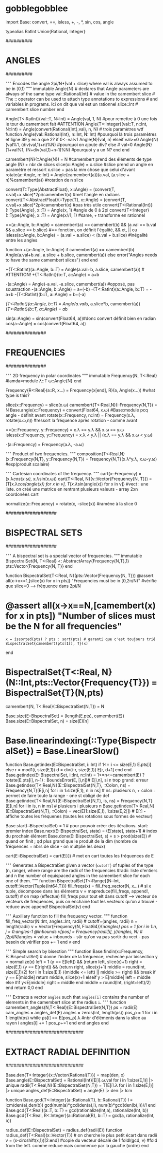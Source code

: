 # gobblegobblee

import Base: convert, ==, isless, +, -, *, sin, cos, angle

typealias RatInt Union{Rational, Integer}

##########
# ANGLES #
##########

"""
Encodes the angle
    2pi/N*(val + slice)
where val is always assumed to be in [0,1)
"""
immutable Angle{N}              # declares that Angle parameters are always of the same type
    val::Rational{Int}          # value in the camembert slice # The :: operator can be used to attach type annotations to expressions 
                                # and variables in programs. Ici on dit que val est un rationnel
    slice::Int                  # camembert slice number
end

Angle{T<:RatInt}(val::T, N::Int) = Angle(val, 1, N) #pour remettre à 0 une fois le tour du camembert fait #ATTENTION 
Angle{T<:Integer}(val::T, n::Int, N::Int) = Angle(convert(Rational{Int},val), n, N) # trois paramètres wtf
function Angle(val::Rational{Int}, n::Int, N::Int) #pourquoi là trois paramètres et ligne 39 y en a que 2?
    if 0<=val<1
        Angle{N}(val, n)
    elseif val>=0
        Angle{N}(val%1, (div(val,1)+n)%N) #pourquoi on ajoute div?
    else                        # val<0 
        Angle{N}(1+val%1, (N+div(val,1)+n-1)%N) #pourquoi y a un N?
    end
end

camembert{N}(::Angle{N}) = N #camembert prend des éléments de type angle (N) + nbr de slices
slice(x::Angle) = x.slice #slice prend un angle en paramètre et ressort x.slice + pas la mm chose que celui d'avant
rotate(a::Angle, n::Int) = Angle{camembert(a)}(a.val, (a.slice + n)%camembert(a)) #rotation de n slice

convert(T::Type{AbstractFloat}, x::Angle) = (convert(T, x.val)+x.slice)*2pi/camembert(x) #met l'angle en radians
convert{T<:AbstractFloat}(::Type{T}, x::Angle) = (convert(T, x.val)+x.slice)*2pi/camembert(x) #pas très utile
convert{T<:Rational{Int}}(::Type{Angle}, x::T) = Angle(x, 1) #angle de 0 à 2pi
convert{T<:Integer}(::Type{Angle}, x::T) = Angle(x//1, 1) #same, + transforme en rationnel

==(a::Angle, b::Angle) = camembert(a) == camembert(b) && (a.val == b.val && a.slice == b.slice) #== fonction, on définit l'égalité, && et, || ou
isless(a::Angle, b::Angle) = (a.val + a.slice) < (b.val + b.slice) #inégalité entre les angles

function +(a::Angle, b::Angle)
    if camembert(a) == camembert(b)
        Angle(a.val+b.val, a.slice + b.slice, camembert(a))
    else
        error("Angles needs to have the same camembert slices")
    end
end

+{T<:RatInt}(a::Angle, b::T) = Angle(a.val+b, a.slice, camembert(a)) # ATTENTION! 
+{T<:RatInt}(b::T, a::Angle) = a+b 

-(a::Angle) = Angle(-a.val, -a.slice, camembert(a)) #opposé, pas soustraction
-(a::Angle, b::Angle) = a+(-b)
-{T<:RatInt}(a::Angle, b::T) = -a+b
-{T<:RatInt}(b::T, a::Angle) = b+(-a)

*{T<:RatInt}(a::Angle, b::T) = Angle(a.val*b, a.slice*b, camembert(a))
*{T<:RatInt}(b::T, a::Angle) = a*b

sin(a::Angle) = sin(convert(Float64, a))#donc convert définit bien en radian
cos(a::Angle) = cos(convert(Float64, a))


###############
# FREQUENCIES #
###############

"""
2D frequency in polar coordinates
"""
immutable Frequency{N, T<:Real} #lamda=module
    λ::T
    ω::Angle{N}
end

Frequency{R<:Real}(a::R, x...) = Frequency{x[end], R}(a, Angle(x...)) #what type is this?

slice(x::Frequency) = slice(x.ω)
camembert{T<:Real,N}(::Frequency{N,T}) = N
Base.angle(x::Frequency) = convert(Float64, x.ω) #Base:module pcq angle - définit avant
rotate(x::Frequency, n::Int) = Frequency(x.λ, rotate(x.ω,n)) #ressort la fréquence après rotation - comme avant

==(x::Frequency, y::Frequency) = x.λ == y.λ && x.ω == y.ω 
isless(x::Frequency, y::Frequency) = x.λ < y.λ || (x.λ == y.λ && x.ω < y.ω)

-(a::Frequency) = Frequency(a.λ, -a.ω)

"""
Product of two frequencies.
"""
composition{T<:Real,N}(x::Frequency{N,T}, y::Frequency{N,T}) = Frequency{N,T}(x.λ*y.λ, x.ω-y.ω) #exp(produit scalaire)

"""
Cartesian coordinates of the frequency.
"""
cart(x::Frequency) = (x.λ*cos(x.ω), x.λ*sin(x.ω))
    cart{T<:Real, N}(v::Vector{Frequency{N, T}}) = (T[x.λ*cos(angle(x)) for x in v], T[x.λ*sin(angle(x)) for x in v]) #vect : une liste. on créé une matrice en rentrant plusieurs valeurs - array 2xn coordonées cart

normalize(x::Frequency) = rotate(x, -slice(x)) #ramène à la slice 0

###################
# BISPECTRAL SETS #
###################

"""
A bispectral set is a special vector of frequencies.
"""
immutable BispectralSet{N, T<:Real} <: AbstractArray{Frequency{N,T},1}
    pts::Vector{Frequency{N, T}}
end

function BispectralSet{T<:Real, N}(pts::Vector{Frequency{N, T}}) 
    @assert all(x->x<=1,[slice(x) for x in pts]) "Frequencies must be in [0,2π/N)" #vérifie que slice=0 --> fréquence dans 2pi/N
#     @assert all(x->x==N,[camembert(x) for x in pts]) "Number of slices must be the N for all frequencies"
    x = issorted(pts) ? pts : sort(pts) # garanti que c'est toujours trié
    BispectralSet{camembert(pts[1]), T}(x)
end

# BispectralSet{T<:Real, N}(N::Int,pts::Vector{Frequency{T}}) = BispectralSet{T}(N,pts)

camembert{N, T<:Real}(::BispectralSet{N,T}) = N

Base.size(E::BispectralSet) = (length(E.pts), camembert(E))
Base.size(E::BispectralSet, n) = size(E)[n]
# Base.linearindexing(::Type{BispectralSet}) = Base.LinearSlow()
function Base.getindex(E::BispectralSet, i::Int) 
    if 1<= i <= size(E,1) 
        E.pts[i] 
    else
        r = mod1(i, size(E,1))
        d = div(i-r, size(E,1))
        E[r, d+1]
    end
end
Base.getindex(E::BispectralSet, i::Int, n::Int) = 1<=n<=camembert(E) ? rotate(E.pts[i], n-1) : BoundsError(E, [i,n])# E[i,n], si n trop grand: erreur
Base.getindex{T<:Real,N}(E::BispectralSet{N,T}, ::Colon, ns) = Frequency{N,T}[E[i,n] for i in 1:size(E,1), n in ns] # ns: plusieurs n, + colon : permet de faire toute la range - one st obligé de def 
Base.getindex{T<:Real,N}(E::BispectralSet{N,T}, is, ns) = Frequency{N,T}[E[i,n] for i in is, n in ns] # plusieurs i plusieurs n
Base.getindex{T<:Real,N}(E::BispectralSet{N,T}, ::Colon) = vec(E[1:size(E,1), 1:size(E,2)]) # E[:] - affiche toutes les fréquenes (toutes les rotations sous formes de vecteur)

Base.start(::BispectralSet) = 1 # pour pouvoir créer des itérations. start: premier index
Base.next(E::BispectralSet, state) = (E[state], state+1) # index du prochain élément
Base.done(E::BispectralSet, s) = s > prod(size(E)) # quand on finit ; qd plus grand que le produit de la dim (nombre de fréquences + nbrs de slice - on multplie les deux)

cart(E::BispectralSet) = cart(E[:]) # met en cart toutes les fréquences de E

"""
Generates a BispectralSet given a vector (`cutoff`) 
of tuples of the type (n, range), where range are the radii of the frequencies #radii: liste d'entiers
and n the number of equispaced angles in the camembert slice for each one of them.
"""
function BispectralSet{T<:Range}(N::Int, cutoff::Vector{Tuple{Int64,T}})
    fill_freqs(x) = fill_freq_vector(N, x...) # si x tuple, décompose dans les éléments
    v = mapreduce(fill_freqs, append!, cutoff) # on map (effectue) fill_freqs pour tout elt dans cutoff --> vecteur de vecteurs de fréquences, puis on enchaine tout les vecteurs qu'on a trouvé - reduce avec append!
    BispectralSet(v)
end

"""
Auxiliary function to fill the frequency vector.
""" 
function fill_freq_vector(N::Int, angles::Int, radii) # cutoff=(angles, radii)
    n = length(radii)
    v = Vector{Frequency{N, Float64}}(n*angles)
    pos = 1
    for i in 1:n, j = 0:angles-1
        @inbounds v[pos] = Frequency(radii[i], j//angles, N) # j*2pi/N/angles = value + inbounds - sûr qu'on va pas sortir du vect - pas besoin de vérifier 
        pos += 1
    end
    v
end

"""
Simple search by bisection
"""
function Base.findin(x::Frequency, E::BispectralSet) # donne l'index de la fréquence, recheche par bissection
    y = normalize(x)
    left = 1
    (y == E[left]) && (return left, slice(x)+1)
    right = size(E,1)
    (y == E[right]) && (return right, slice(x)+1)
    middle = round(Int, size(E,1)/2)
    for i in 1:size(E,1)
        ((middle <= left) || middle >= right) && break
        if y == E[middle]
            return middle, slice(x)+1 
        elseif    y > E[middle]
            left = middle
        else                    #if y<E[middle]
            right = middle
        end
        middle = round(Int, (right+left)/2)
    end
    return 0,0
end

"""
Extracts a vector `angles` such that `angles[i]` contains the
number of elements in the camembert slice at the radius `i`.
"""
function camembert_angles{N,T<:Real}(E::BispectralSet{N,T})
    ρs = radii(E)
    cam_angles = angles_def(E)
    angles = zeros(Int, length(ρs))
    pos_ρ = 1
    for i in 1:length(ρs)
        while ρs[i] == E[pos_ρ].λ #nbr d'éléments dans la slice au rayon i
            angles[i] += 1
            pos_ρ+=1
        end
    end
    angles
end

#############################
# EXTRACT RADIAL DEFINITION # 
#############################

Base.den{T<:Integer}(x::Vector{Rational{T}}) = map(den, x)
Base.angle(E::BispectralSet) = Rational{Int}[E[i].ω.val for i in 1:size(E,1)] |> unique
radii{T<:Real,N}(E::BispectralSet{N,T}) = T[E[i].λ for i in 1:size(E,1)] |> unique
angles_def(E::BispectralSet) = angle(E) |> den |> lcm 

function Base.gcd{T<:Integer}(a::Rational{T}, b::Rational{T})
    l = lcm(den(a),den(b))
    gcd(num(a)*gcd(den(a),l), num(b)*gcd(den(b),l))//l
end
Base.gcd{T<:Real}(a::T, b::T) = gcd(rationalize(Int,a), rationalize(Int, b))
Base.gcd{T<:Real, R<:Integer}(a::Rational{R}, b::T) = gcd(a, rationalize(Int, b))

radius_def(E::BispectralSet) =  radius_def(radii(E))
function radius_def{T<:Real}(x::Vector{T}) # on cherche le plus petit écart dans radii
    v = (x-circshift(x,1))[2:end] #copie du vecteur décalé de 1
    foldl(gcd, v) #fold from the left. comme reduce mais commence par la gauche (ordre)
end


